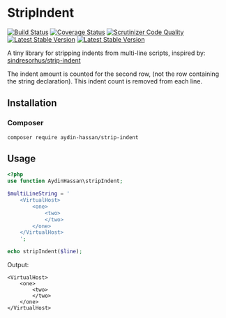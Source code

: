 StripIndent
===========
[![Build Status](https://travis-ci.org/AydinHassan/stripIndent.svg?branch=master)](https://travis-ci.org/AydinHassan/stripIndent)
[![Coverage Status](https://img.shields.io/coveralls/AydinHassan/stripIndent.svg)](https://coveralls.io/r/AydinHassan/stripIndent)
[![Scrutinizer Code Quality](https://scrutinizer-ci.com/g/Vendor/Lib/badges/quality-score.png)](https://scrutinizer-ci.com/g/Vendor/Lib/)
[![Latest Stable Version](https://poser.pugx.org/vendor/lib/version.png)](https://packagist.org/packages/aydin-hassan/magento-core-mapper)
[![Latest Stable Version](https://poser.pugx.org/aydin-hassan/strip-indent/v/stable.svg)](https://packagist.org/packages/aydin-hassan/strip-indent)

A tiny library for stripping indents from multi-line scripts, inspired by: [sindresorhus/strip-indent](https://github.com/sindresorhus/strip-indent)

The indent amount is counted for the second row, (not the row containing the string declaration). This indent count is
removed from each line.

Installation
------------

### Composer

```shell
composer require aydin-hassan/strip-indent
```

Usage
-----

```php
<?php
use function AydinHassan\stripIndent;

$multiLineString = '
    <VirtualHost>
        <one>
            <two>
            </two>
        </one>
    </VirtualHost>
    ';

echo stripIndent($line);
```

Output:
```
<VirtualHost>
    <one>
        <two>
        </two>
    </one>
</VirtualHost>
```